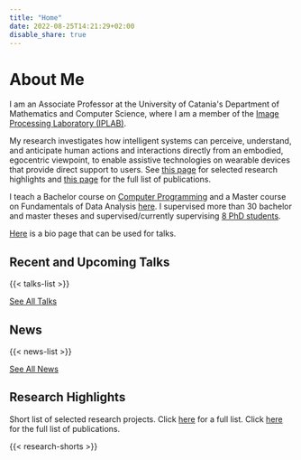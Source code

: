 ```yaml
---
title: "Home"
date: 2022-08-25T14:21:29+02:00
disable_share: true
---
```



<h1>About Me</h1>
<p>I am an Associate Professor at the University of Catania's Department of Mathematics and Computer Science, where I am a member of the <a target="_blank" href="http://iplab.dmi.unict.it/live/">Image Processing Laboratory (IPLAB)</a>. </p>

<p>My research investigates how intelligent systems can perceive, understand, and anticipate human actions and interactions directly from an embodied, egocentric viewpoint, to enable assistive technologies on wearable devices that provide direct support to users. See <a href="/research">this page</a> for selected research highlights and <a href="/publications">this page</a> for the full list of publications.</p></a>

<p>I teach a Bachelor course on <a href="/teaching/prog1/"> Computer Programming</a> and a Master course on Fundamentals of Data Analysis <a href="https://antoninofurnari.github.io/fadlecturenotes/">here</a>. I supervised more than 30 bachelor and master theses and supervised/currently supervising <a href="/people/">8 PhD students</a>.</p>

<a href="https://www.antoninofurnari.it/downloads/antonino_bio.txt" target="_blank">Here</a> is a bio page that can be used for talks.

## Recent and Upcoming Talks 
{{< talks-list >}}

<p><a href="/talks/">See All Talks</a></p>

## News 
{{< news-list >}}

<p><a href="/news/">See All News</a></p>

## Research Highlights
Short list of selected research projects. Click [here](/research/) for a full list. Click [here](/publications/) for the full list of publications.

<div class="research">
{{< research-shorts >}}
</div>

